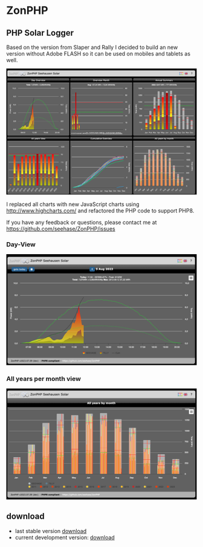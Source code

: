 # ZonPHP
## PHP Solar Logger

Based on the version from Slaper and Rally 
I decided to build an new version without Adobe FLASH so it can be used 
on mobiles and tablets as well.

![index.png](resources%2Findex.png)

I replaced all charts with new JavaScript charts using http://www.highcharts.com/ 
and refactored the PHP code to support PHP8.

If you have any feedback or questions, please contact me at https://github.com/seehase/ZonPHP/issues

### Day-View
![img|320x271](resources%2Fday_view.png)


### All years per month view
![all_years.png](resources%2Fall_years.png)

## download
* last stable version [download](https://github.com/seehase/ZonPHP/archive/master.zip)
* current development version: [download](https://github.com/seehase/ZonPHP/archive/development.zip)
